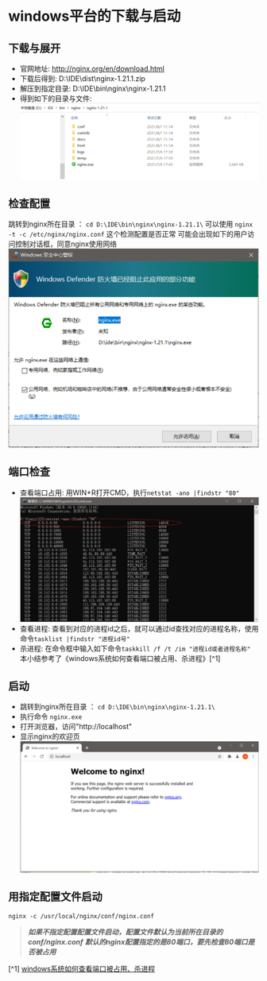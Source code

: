 # windows平台的下载与启动 #
## 下载与展开 ##
+ 官网地址: http://nginx.org/en/download.html
+ 下载后得到: D:\IDE\dist\nginx-1.21.1.zip
+ 解压到指定目录: D:\IDE\bin\nginx\nginx-1.21.1
+ 得到如下的目录与文件:
![nginx展开后得到的文件与目录](img\nginx_extracted_dirs_and_files.png "")

## 检查配置 ##
跳转到nginx所在目录 ： `cd D:\IDE\bin\nginx\nginx-1.21.1\`
可以使用 `nginx -t -c /etc/nginx/nginx.conf`  这个检测配置是否正常
可能会出现如下的用户访问控制对话框，同意nginx使用网络
![UAC dialog for nginx](img/UAC_UI_for_nginx.png)

## 端口检查 ##
+ 查看端口占用: 用WIN+R打开CMD，执行`netstat -ano |findstr "80"`
![端口占用](img/test_80port.png)
+ 查看进程: 查看到对应的进程id之后，就可以通过id查找对应的进程名称，使用命令`tasklist |findstr "进程id号"`
+ 杀进程: 在命令框中输入如下命令`taskkill /f /t /im "进程id或者进程名称"`
本小结参考了《windows系统如何查看端口被占用、杀进程》[^1]

## 启动 ##
+ 跳转到nginx所在目录 ： `cd D:\IDE\bin\nginx\nginx-1.21.1\`
+ 执行命令 `nginx.exe`
+ 打开浏览器，访问"http://localhost"
+ 显示nginx的欢迎页
![nginx的欢迎页](img/nginx_welcome_page.png)

## 用指定配置文件启动 ##

```
nginx -c /usr/local/nginx/conf/nginx.conf
```

> ***如果不指定配置配置文件启动，配置文件默认为当前所在目录的conf/nginx.conf***
> ***默认的nginx配置指定的是80端口，要先检查80端口是否被占用***

[^1] [windows系统如何查看端口被占用、杀进程](https://jingyan.baidu.com/article/fdffd1f89a0c8af3e98ca10e.html)
